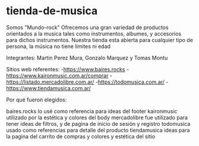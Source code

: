 # tienda-de-musica
Somos "Mundo-rock"
Ofrecemos una gran variedad de productos orientados a la musica
tales como instrumentos, albumes, y accesorios para dichos
instrumentos. Nuestra tienda esta abierta para cualquier tipo de persona,
la música no tiene limites ni edad



Integrantes: Martin Perez Mura, Gonzalo Marquez y Tomas Montu



Sitios web referentes:
-https://www.baires.rocks
-https://www.kaironmusic.com.ar/comprar
-https://listado.mercadolibre.com.ar/ 
-https://todomusica.com.ar/ 
-https://www.tiendamusica.com.ar/ 


Por qué fueron elegidos:

baires.rocks lo usé como referencia para ideas del footer
kaironmusic utilizado por la estética y colores del body
mercadolibre fue utilizado para tener ideas de filtros, y de pagina de inicio de sesión y registro
todomusica usado como referencias para detalle del producto
tiendamusica ideas para la pagina del carrito de compras y colores y estética del sitio



